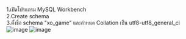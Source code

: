 1.เปิดโปรแกรม MySQL Workbench                                      
2.Create schema                                                 
3.ตั้งชื่อ schema "xo_game" และกำหนด Collation เป็น utf8-utf8_general_ci
![image](https://github.com/user-attachments/assets/69617144-e54a-4b27-aa62-1342048a8a3c)
![image](https://github.com/user-attachments/assets/107e4849-d6e2-481f-8a66-13bc22c9527d)




